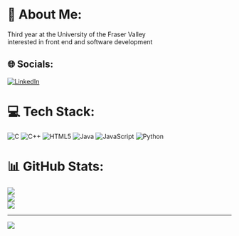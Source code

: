 # 💫 About Me:
Third year at the University of the Fraser Valley<br>interested in front end and software development


## 🌐 Socials:
[![LinkedIn](https://img.shields.io/badge/LinkedIn-%230077B5.svg?logo=linkedin&logoColor=white)](https://linkedin.com/in/massimocurrier) 

# 💻 Tech Stack:
![C](https://img.shields.io/badge/c-%2300599C.svg?style=for-the-badge&logo=c&logoColor=white) ![C++](https://img.shields.io/badge/c++-%2300599C.svg?style=for-the-badge&logo=c%2B%2B&logoColor=white) ![HTML5](https://img.shields.io/badge/html5-%23E34F26.svg?style=for-the-badge&logo=html5&logoColor=white) ![Java](https://img.shields.io/badge/java-%23ED8B00.svg?style=for-the-badge&logo=openjdk&logoColor=white) ![JavaScript](https://img.shields.io/badge/javascript-%23323330.svg?style=for-the-badge&logo=javascript&logoColor=%23F7DF1E) ![Python](https://img.shields.io/badge/python-3670A0?style=for-the-badge&logo=python&logoColor=ffdd54)
# 📊 GitHub Stats:
![](https://github-readme-stats.vercel.app/api?username=massiimo22&theme=dark&hide_border=true&include_all_commits=false&count_private=false)<br/>
![](https://github-readme-streak-stats.herokuapp.com/?user=massiimo22&theme=dark&hide_border=true)<br/>
![](https://github-readme-stats.vercel.app/api/top-langs/?username=massiimo22&theme=dark&hide_border=true&include_all_commits=false&count_private=false&layout=compact)

---
[![](https://visitcount.itsvg.in/api?id=massiimo22&icon=0&color=12)](https://visitcount.itsvg.in)

<!-- Proudly created with GPRM ( https://gprm.itsvg.in ) -->
